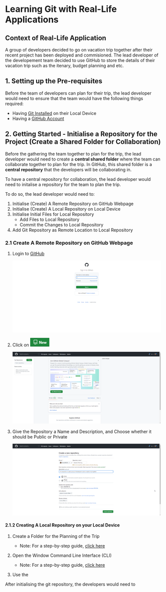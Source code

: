 # Learning Git with Real-Life Applications

## Context of Real-Life Application
A group of developers decided to go on vacation trip together after their recent project has been deployed and commisioned. The lead developer of the developement team decided to use GitHub to store the details of their vacation trip such as the itenary, budget planning and etc.

## 1. Setting up the Pre-requisites
Before the team of developers can plan for their trip, the lead developer would need to ensure that the team would have the following things required:

- Having [Git Installed]() on their Local Device
- Having a [GitHub Account]()

## 2. Getting Started - Initialise a Repository for the Project (Create a Shared Folder for Collaboration)

Before the gathering the team together to plan for the trip, the lead developer would need to create a **central shared folder** where the team can collaborate together to plan for the trip. In GitHub, this shared folder is a **central repository** that the developers will be collaborating in.

To have a central repository for collaboration, the lead developer would need to initalise a repository for the team to plan the trip.

To do so, the lead developer would need to:
1. Initialise (Create) A Remote Repository on GitHub Webpage
2. Initialise (Create) A Local Repository on Local Device
3. Initialise Initial Files for Local Repository
    * Add Files to Local Repository
    * Commit the Changes to Local Repository
4. Add Git Repository as Remote Location to Local Repository

### 2.1 Create A Remote Repository on GitHub Webpage
1. Login to [GitHub](https://github.com/login)

    ![GitHub Login Page](./images/github_login.png)

2. Click on ![New Repository Button](./images/new_repo_btn.png) 

    ![GitHub Home Page](./images/github_home.png)

3. Give the Repository a Name and Description, and Choose whether it should be Public or Private

    ![Create Repository Page](./images/new_repo_page.png)

#### 2.1.2 Creating A Local Repository on your Local Device
1. Create a Folder for the Planning of the Trip
    * Note: For a step-by-step guide, [click here](./2.%20Getting%20Started/2.1.2/Create_Folder_CLI.md)

2. Open the Window Command Line Interface (CLI)
    * Note: For a step-by-step guide, [click here](./2.%20Getting%20Started/2.1.2/Opening_Windows_CLI.md)

3. Use the  


After initialising the git repository, the developers would need to 


